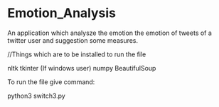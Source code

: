 # Emotion_Analysis


An application which analysze the emotion the emotion of tweets of a twitter user and suggestion some measures.

//Things which are to be installed to run the file

nltk
tkinter (If windows user)
numpy
BeautifulSoup


To run the file give command:

python3 switch3.py
